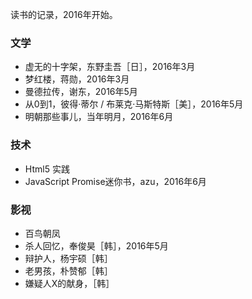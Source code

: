 读书的记录，2016年开始。

### 文学
- 虚无的十字架，东野圭吾［日］，2016年3月
- 梦红楼，蒋勋，2016年3月
- 曼德拉传，谢东，2016年5月
- 从0到1，彼得·蒂尔 / 布莱克·马斯特斯［美］，2016年5月
- 明朝那些事儿，当年明月，2016年6月

### 技术
- Html5 实践
- JavaScript Promise迷你书，azu，2016年6月

### 影视
- 百鸟朝凤
- 杀人回忆，奉俊昊［韩］，2016年5月
- 辩护人，杨宇硕［韩］
- 老男孩，朴赞郁［韩］
- 嫌疑人X的献身，［韩］
